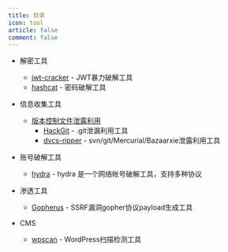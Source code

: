 ```yaml
---
title: 目录
icon: tool
article: false
comment: false
---
```


- 解密工具
  - [jwt-cracker](jwt-cracker) - JWT暴力破解工具
  - [hashcat](hashcat) - 密码破解工具
  
- 信息收集工具
  - [版本控制文件泄露利用](cvs/#版本控制文件泄露利用工具)  
    - [HackGit](cvs/#git利用工具) - .git泄漏利用工具
    - [dvcs-ripper](cvs/#svn-git-mercurial-bazaar利用工具) - svn/git/Mercurial/Bazaarxie泄露利用工具   
  
- 账号破解工具

  - [hydra](hydra) - hydra 是一个网络帐号破解工具，支持多种协议

- 渗透工具
  
  - [Gopherus](gopherus) - SSRF漏洞gopher协议payload生成工具
  
- CMS

  - [wpscan](wpscan) - WordPress扫描检测工具

    
